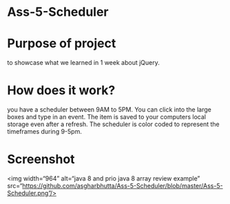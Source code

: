 # Ass-5-Scheduler

# Purpose of project

to showcase what we learned in 1 week about jQuery.

# How does it work?

you have a scheduler between 9AM to 5PM.  You can click into the large boxes and type in an event.  The item is saved to your computers local storage even after a refresh.  The scheduler is color coded to represent the timeframes during 9-5pm.

# Screenshot
<img width=“964” alt=“java 8 and prio java 8  array review example” src=“https://github.com/asgharbhutta/Ass-5-Scheduler/blob/master/Ass-5-Scheduler.png”/>

